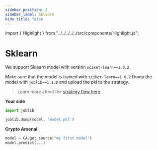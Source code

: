```yaml
---
sidebar_position: 3
sidebar_label: Sklearn
hide_title: false
---
```


import { Highlight } from "../../../../../src/components/Highlight.js";

# Sklearn

We support Sklearn model with version `sciket-learn==1.0.2`

Make sure that the model is trained with `sciket-learn==1.0.2` Dump the model with `joblib==1.1.0` and upload the pkl to the strategy.

> Learn more about the [strategy flow here](https://help.crypto-arsenal.io/en/articles/6406316-strategy-flow-ml-model)

**Your side**

```py
import joblib

joblib.dump(model, 'model.pkl')
```

**Crypto Arsenal**

```py
model = CA.get_source("my first model")
model.predict(...)
```


